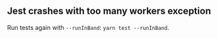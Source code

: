 ## Jest crashes with too many workers exception

Run tests again with `--runInBand`: `yarn test --runInBand`.